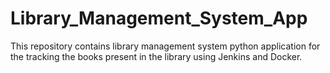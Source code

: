 # Library_Management_System_App
This repository contains library management system python application for the tracking the books present in the library using Jenkins and Docker.
